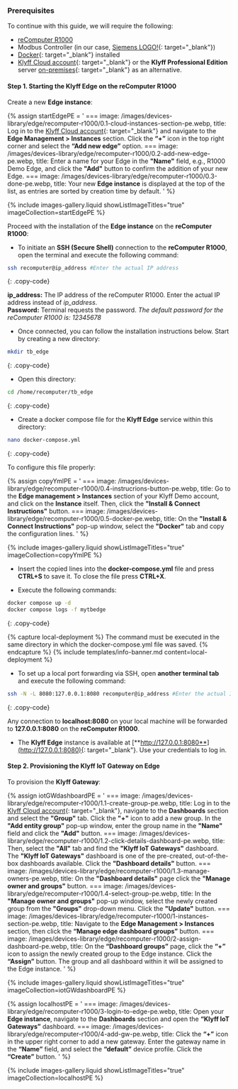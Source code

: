 ### Prerequisites

To continue with this guide, we will require the following:  
* [reComputer R1000](https://wiki.seeedstudio.com/recomputer_r/)
* Modbus Controller (in our case, [Siemens LOGO!](https://www.siemens.com/ua/uk/produkty/avtomatyzatsiya-promyslovosti/systemy-avtomatyzatsiyi/systemy-promyslovoyi-avtomatyzatsiyi-simatic/plc-kontrolery-simatic/lohichnyy-modul-logo.html){: target="_blank"})
* [Docker](https://docs.docker.com/engine/install/){: target="_blank"} installed
* [Klyff Cloud account](https://eu.thingsboard.cloud/signup){: target="_blank"} or the **Klyff Professional Edition** server [on-premises](/docs/user-guide/install/pe/installation-options/){: target="_blank"} as an alternative.

#### Step 1. Starting the Klyff Edge on the reComputer R1000

Create a new **Edge instance**:

{% assign startEdgePE = '
    ===
        image: /images/devices-library/edge/recomputer-r1000/0.1-cloud-instances-section-pe.webp,
        title: Log in to the [Klyff Cloud account](https://eu.thingsboard.cloud/signup){: target="_blank"} and navigate to the **Edge Management > Instances** section. Click the **“+”** icon in the top right corner and select the **“Add new edge”** option.
    ===
        image: /images/devices-library/edge/recomputer-r1000/0.2-add-new-edge-pe.webp,
        title: Enter a name for your Edge in the **"Name"** field, e.g., R1000 Demo Edge, and click the **"Add"** button to confirm the addition of your new Edge.
    ===
        image: /images/devices-library/edge/recomputer-r1000/0.3-done-pe.webp,
        title: Your new **Edge instance** is displayed at the top of the list, as entries are sorted by creation time by default.
'
%}

{% include images-gallery.liquid showListImageTitles="true" imageCollection=startEdgePE %}

Proceed with the installation of the **Edge instance** on the **reComputer R1000**:

* To initiate an **SSH (Secure Shell)** connection to the **reComputer R1000**, open the terminal and execute the following command:

```bash
ssh recomputer@ip_address #Enter the actual IP address
```
{: .copy-code}

**ip_address:** The IP address of the reComputer R1000. Enter the actual IP address instead of _ip_address_.<br>
**Password:** Terminal requests the password. _The default password for the reComputer R1000 is: 12345678_

* Once connected, you can follow the installation instructions below. Start by creating a new directory:

```bash
mkdir tb_edge
```
{: .copy-code}

* Open this directory:

```bash
cd /home/recomputer/tb_edge
```
{: .copy-code}

* Create a docker compose file for the **Klyff Edge** service within this directory:

```bash
nano docker-compose.yml
```
{: .copy-code}

To configure this file properly:

{% assign copyYmlPE = '
    ===
        image: /images/devices-library/edge/recomputer-r1000/0.4-instrucrions-button-pe.webp,
        title: Go to the **Edge management > Instances** section of your Klyff Demo account, and click on the **Instance** itself. Then, click the **"Install & Connect Instructions"** button.
    ===
        image: /images/devices-library/edge/recomputer-r1000/0.5-docker-pe.webp,
        title: On the **"Install & Connect Instructions"** pop-up window, select the **"Docker"** tab and copy the configuration lines.
'
%}

{% include images-gallery.liquid showListImageTitles="true" imageCollection=copyYmlPE %}

* Insert the copied lines into the **docker-compose.yml** file and press **CTRL+S** to save it. To close the file press **CTRL+X**.

* Execute the following commands:

```bash
docker compose up -d
docker compose logs -f mytbedge
```
{: .copy-code}

{% capture local-deployment %}
The command must be executed in the same directory in which the docker-compose.yml file was saved.
{% endcapture %}
{% include templates/info-banner.md content=local-deployment %}

* To set up a local port forwarding via SSH, open **another terminal tab** and execute the following command:

```bash
ssh -N -L 8080:127.0.0.1:8080 recomputer@ip_address #Enter the actual IP address
```
{: .copy-code}

Any connection to **localhost:8080** on your local machine will be forwarded to **127.0.0.1:8080** on the **reComputer R1000**.

* The **Klyff Edge** instance is available at [**http://127.0.0.1:8080**](http://127.0.0.1:8080){: target="_blank"}. Use your credentials to log in.

#### Step 2. Provisioning the Klyff IoT Gateway on Edge

To provision the **Klyff Gateway**:

{% assign iotGWdashboardPE = '
    ===
        image: /images/devices-library/edge/recomputer-r1000/1.1-create-group-pe.webp,
        title: Log in to the [Klyff Cloud account](https://eu.thingsboard.cloud/signup){: target="_blank"}, navigate to the **Dashboards** section and select the **"Group"** tab. Click the **"+"** icon to add a new group. In the **"Add entity group"** pop-up window, enter the group name in the **"Name"** field and click the **"Add"** button.
    ===
        image: /images/devices-library/edge/recomputer-r1000/1.2-click-details-dashboard-pe.webp,
        title: Then, select the **"All"** tab and find the **"Klyff IoT Gateways"** dashboard. The **"Klyff IoT Gateways"** dashboard is one of the pre-created, out-of-the-box dashboards available. Click the **"Dashboard details"** button.
    ===
        image: /images/devices-library/edge/recomputer-r1000/1.3-manage-owners-pe.webp,
        title: On the **"Dashboard details"** page click the **"Manage owner and groups"** button.
    ===
        image: /images/devices-library/edge/recomputer-r1000/1.4-select-group-pe.webp,
        title: In the **"Manage owner and groups"** pop-up window, select the newly created group from the **"Groups"** drop-down menu. Click the **"Update"** button.
    ===
        image: /images/devices-library/edge/recomputer-r1000/1-instances-section-pe.webp,
        title: Navigate to the **Edge Management > Instances** section, then click the **“Manage edge dashboard groups”** button.
    ===
        image: /images/devices-library/edge/recomputer-r1000/2-assign-dashboard-pe.webp,
        title: On the **“Dashboard groups”** page, click the **“+”** icon to assign the newly created group to the Edge instance. Click the **“Assign”** button. The group and all dashboard within it will be assigned to the Edge instance.
'
%}

{% include images-gallery.liquid showListImageTitles="true" imageCollection=iotGWdashboardPE %}

{% assign localhostPE = '
    ===
        image: /images/devices-library/edge/recomputer-r1000/3-login-to-edge-pe.webp,
        title: Open your **Edge instance**, navigate to the **Dashboards** section and open the **“Klyff IoT Gateways”** dashboard.
    ===
        image: /images/devices-library/edge/recomputer-r1000/4-add-gw-pe.webp,
        title: Click the **“+”** icon in the upper right corner to add a new gateway. Enter the gateway name in the **“Name”** field, and select the **“default”** device profile. Click the **“Create”** button.
'
%}

{% include images-gallery.liquid showListImageTitles="true" imageCollection=localhostPE %}
